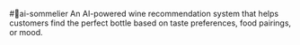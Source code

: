 #🍷ai-sommelier
An AI-powered wine recommendation system that helps customers find the perfect bottle based on taste preferences, food pairings, or mood.
